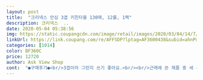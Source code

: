 ```yaml
---
layout: post 
title:  "크리넥스 안심 3겹 키친타올 130매, 12롤, 1팩" 
description: 크리넥스  ..
date: 2020-05-04 05:38:56 
img: https://static.coupangcdn.com/image/retail/images/2020/03/04/14/7/0c7a2d45-0796-4b23-9ca7-18477fa77eea.jpg 
linkUrl: https://link.coupang.com/re/AFFSDP?lptag=AF3600438&subid=ahnPublicAsk&pageKey=1316609541&itemId=2335689163&vendorItemId=70332326203&traceid=V0-113-db8d0981883b2cbe 
categories: [1014] 
color: BF360C 
price: 12720 
author: Ask View Shop 
cont:  "●구매후기●<br/>3겹이라 그런지 쓰기 좋아요.<br/><br/>근래에 쓴 제품 중 세 손가락 안에 꼽힐 정도로 가성비 좋네요<br/>많이 들었고 단단해요<br/>물건이 되어버렸네요.<br/><br/>언제부턴가 키친타올은 없으면 무지하게 불편한<br/>조금 늦었지만 다 떨어져서 주문했습니다.<br/><br/>추천합니다<br/>흡수력 좋아요<br/>3겹이라 그런지 쓰기 좋아요.<br/><br/>근래에 쓴 제품 중 세 손가락 안에 꼽힐 정도로 가성비 좋네요<br/>많이 들었고 단단해요<br/>물건이 되어버렸네요.<br/><br/>언제부턴가 키친타올은 없으면 무지하게 불편한<br/>조금 늦었지만 다 떨어져서 주문했습니다.<br/><br/>추천합니다<br/>흡수력 좋아요<br/>" 
---
```


